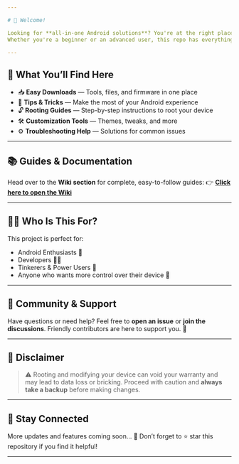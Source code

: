 ```yaml
---

# 👋 Welcome!

Looking for **all-in-one Android solutions**? You're at the right place! 🚀
Whether you're a beginner or an advanced user, this repo has everything you need to **unlock the true potential of your device**. 💡

---
```


## 🔧 What You’ll Find Here

* 📥 **Easy Downloads** — Tools, files, and firmware in one place
* 🧠 **Tips & Tricks** — Make the most of your Android experience
* 🔓 **Rooting Guides** — Step-by-step instructions to root your device
* 🛠️ **Customization Tools** — Themes, tweaks, and more
* ⚙️ **Troubleshooting Help** — Solutions for common issues

---

## 📚 Guides & Documentation

Head over to the **Wiki section** for complete, easy-to-follow guides:
👉 [**Click here to open the Wiki**](https://github.com/falendra-sahu/rooting/wiki)

---

## 🙋‍♂️ Who Is This For?

This project is perfect for:

* Android Enthusiasts 📱
* Developers 👨‍💻
* Tinkerers & Power Users 🔧
* Anyone who wants more control over their device 💪

---

## 💬 Community & Support

Have questions or need help?
Feel free to **open an issue** or **join the discussions**. Friendly contributors are here to support you. 🤝

---

## 📌 Disclaimer

> ⚠️ Rooting and modifying your device can void your warranty and may lead to data loss or bricking. Proceed with caution and **always take a backup** before making changes.

---

## 📩 Stay Connected

More updates and features coming soon... 🌟
Don’t forget to ⭐ star this repository if you find it helpful!

---
